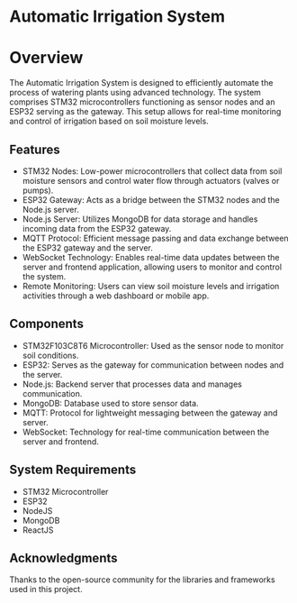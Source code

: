 # Automatic Irrigation System
# Overview
The Automatic Irrigation System is designed to efficiently automate the process of watering plants using advanced technology. The system comprises STM32 microcontrollers functioning as sensor nodes and an ESP32 serving as the gateway. This setup allows for real-time monitoring and control of irrigation based on soil moisture levels.

## Features
- STM32 Nodes: Low-power microcontrollers that collect data from soil moisture sensors and control water flow through actuators (valves or pumps).
- ESP32 Gateway: Acts as a bridge between the STM32 nodes and the Node.js server.
- Node.js Server: Utilizes MongoDB for data storage and handles incoming data from the ESP32 gateway.
- MQTT Protocol: Efficient message passing and data exchange between the ESP32 gateway and the server.
- WebSocket Technology: Enables real-time data updates between the server and frontend application, allowing users to monitor and control the system.
- Remote Monitoring: Users can view soil moisture levels and irrigation activities through a web dashboard or mobile app.

## Components
- STM32F103C8T6 Microcontroller: Used as the sensor node to monitor soil conditions.
- ESP32: Serves as the gateway for communication between nodes and the server.
- Node.js: Backend server that processes data and manages communication.
- MongoDB: Database used to store sensor data.
- MQTT: Protocol for lightweight messaging between the gateway and server.
- WebSocket: Technology for real-time communication between the server and frontend.

## System Requirements

- STM32 Microcontroller
- ESP32
- NodeJS
- MongoDB
- ReactJS

## Acknowledgments
Thanks to the open-source community for the libraries and frameworks used in this project.
